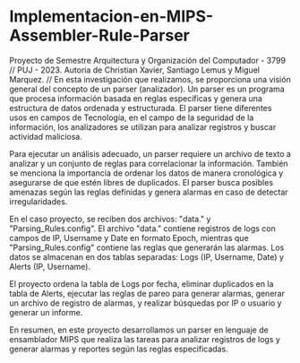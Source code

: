 # Implementacion-en-MIPS-Assembler-Rule-Parser
Proyecto de Semestre Arquitectura y Organización del Computador - 3799 // PUJ - 2023. Autoria de Christian Xavier, Santiago Lemus y Miguel Marquez.
//
En esta investigación que realizamos, se proporciona una visión general del concepto de un parser (analizador). Un parser es un programa que procesa información basada en reglas específicas y genera una estructura de datos ordenada y estructurada. El parser tiene diferentes usos en campos de Tecnología, en el campo de la seguridad de la información, los analizadores se utilizan para analizar registros y buscar actividad maliciosa.

Para ejecutar un análisis adecuado, un parser requiere un archivo de texto a analizar y un conjunto de reglas para correlacionar la información. También se menciona la importancia de ordenar los datos de manera cronológica y asegurarse de que estén libres de duplicados. El parser busca posibles amenazas según las reglas definidas y genera alarmas en caso de detectar irregularidades.

En el caso proyecto, se reciben dos archivos: "data." y "Parsing_Rules.config". El archivo "data." contiene registros de logs con campos de IP, Username y Date en formato Epoch, mientras que "Parsing_Rules.config" contiene las reglas que generarán las alarmas. Los datos se almacenan en dos tablas separadas: Logs (IP, Username, Date) y Alerts (IP, Username).

El proyecto ordena la tabla de Logs por fecha, eliminar duplicados en la tabla de Alerts, ejecutar las reglas de pareo para generar alarmas, generar un archivo de registro de alarmas, y realizar búsquedas por IP o usuario y generar un informe.

En resumen, en este proyecto desarrollamos un parser en lenguaje de ensamblador MIPS que realiza las tareas para analizar registros de logs y generar alarmas y reportes según las reglas especificadas.

